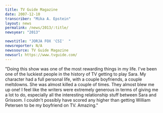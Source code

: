 ```yaml
---
title: TV Guide Magazine
date: 2007-12-10
transcriber: "Mika A. Epstein"
layout: news
permalink: /news/2013/:title/
newsyear: "2013"

newstitle: "JORJA FOX 'CSI'  "
newsreporter: N/A
newssource: TV Guide Magazine
newsurl: https://www.tvguide.com/
---
```


"Doing this show was one of the most rewarding things in my life. I've been one of the luckiest people in the history of TV getting to play Sara. My character had a full personal life, with a couple boyfriends, a couple meltdowns. She was almost killed a couple of times. They almost blew me up one! I feel like the writers were extremely generous in terms of giving me a lot to do, especially all the interesting relationship stuff between Sara and Grissom. I couldn't possibly have scored any higher than getting William Petersen to be my boyfriend on TV. Amazing."
